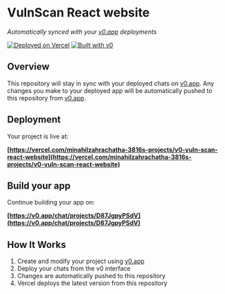 # VulnScan React website

*Automatically synced with your [v0.app](https://v0.app) deployments*

[![Deployed on Vercel](https://img.shields.io/badge/Deployed%20on-Vercel-black?style=for-the-badge&logo=vercel)](https://vercel.com/minahilzahrachatha-3816s-projects/v0-vuln-scan-react-website)
[![Built with v0](https://img.shields.io/badge/Built%20with-v0.app-black?style=for-the-badge)](https://v0.app/chat/projects/D87JgpyPSdV)

## Overview

This repository will stay in sync with your deployed chats on [v0.app](https://v0.app).
Any changes you make to your deployed app will be automatically pushed to this repository from [v0.app](https://v0.app).

## Deployment

Your project is live at:

**[https://vercel.com/minahilzahrachatha-3816s-projects/v0-vuln-scan-react-website](https://vercel.com/minahilzahrachatha-3816s-projects/v0-vuln-scan-react-website)**

## Build your app

Continue building your app on:

**[https://v0.app/chat/projects/D87JgpyPSdV](https://v0.app/chat/projects/D87JgpyPSdV)**

## How It Works

1. Create and modify your project using [v0.app](https://v0.app)
2. Deploy your chats from the v0 interface
3. Changes are automatically pushed to this repository
4. Vercel deploys the latest version from this repository
